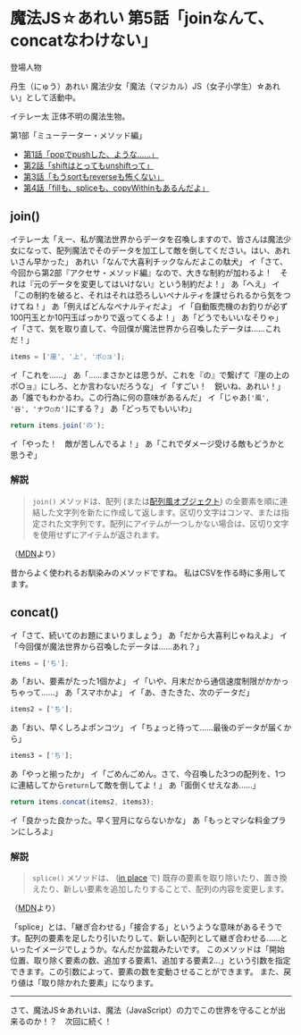 # 魔法JS☆あれい 第5話「joinなんて、concatなわけない」


登場人物

丹生（にゅう）あれい
魔法少女「魔法（マジカル）JS（女子小学生）☆あれい」として活動中。

イテレー太
正体不明の魔法生物。

第1部「ミューテーター・メソッド編」
* [第1話「popでpushした、ような……」](https://qiita.com/8amjp/items/e44e707ccc8c95b4a40d)
* [第2話「shiftはとってもunshiftって」](https://qiita.com/8amjp/items/3fc1b2defd28ba1c2df3)
* [第3話「もうsortもreverseも怖くない」](https://qiita.com/8amjp/items/86f5294981fbebd3fe2d)
* [第4話「fillも、spliceも、copyWithinもあるんだよ」](https://qiita.com/8amjp/items/0741e35b70ea32711265)

## join()

イテレー太「えー、私が魔法世界からデータを召喚しますので、皆さんは魔法少女になって、配列魔法でそのデータを加工して敵を倒してください。はい、あれいさん早かった」
あれい「なんで大喜利チックなんだよこの駄犬」
イ「さて、今回から第2部『アクセサ・メソッド編』なので、大きな制約が加わるよ！　それは『元のデータを変更してはいけない』という制約だよ！」
あ「へえ」
イ「この制約を破ると、それはそれは恐ろしいペナルティを課せられるから気をつけてね！」
あ「例えばどんなペナルティだよ」
イ「自動販売機のお釣りが必ず100円玉とか10円玉ばっかりで返ってくるよ！」
あ「どうでもいいなそりゃ」
イ「さて、気を取り直して、今回僕が魔法世界から召喚したデータは……これだ！」

```js
items = ['崖', '上', 'ポ○ョ'];
```

イ「これを……」
あ「……まさかとは思うが、これを『の』で繋げて『崖の上のポ○ョ』にしろ、とか言わないだろうな」
イ「すごい！　鋭いね、あれい！」
あ「誰でもわかるわ。この行為に何の意味があるんだ」
イ「じゃあ`['風', '谷', 'ナウ○カ']`にする？」
あ「どっちでもいいわ」

```js
return items.join('の');
```

イ「やった！　敵が苦しんでるよ！」
あ「これでダメージ受ける敵もどうかと思うぞ」

### 解説

> `join()` メソッドは、配列 (または[配列風オブジェクト](https://developer.mozilla.org/ja/docs/Web/JavaScript/Guide/Indexed_collections#Working_with_array-like_objects)) の全要素を順に連結した文字列を新たに作成して返します。区切り文字はコンマ、または指定された文字列です。配列にアイテムが一つしかない場合は、区切り文字を使用せずにアイテムが返されます。

（[MDN](https://developer.mozilla.org/ja/docs/Web/JavaScript/Reference/Global_Objects/Array/join)より）

昔からよく使われるお馴染みのメソッドですね。
私はCSVを作る時に多用してます。

## concat()

イ「さて、続いてのお題にまいりましょう」
あ「だから大喜利じゃねえよ」
イ「今回僕が魔法世界から召喚したデータは……あれ？」

```js
items = ['ち'];
```

あ「おい、要素がたった1個かよ」
イ「いや、月末だから通信速度制限がかかっちゃって……」
あ「スマホかよ」
イ「あ、きたきた、次のデータだ」

```js
items2 = ['ち'];
```

あ「おい、早くしろよポンコツ」
イ「ちょっと待って……最後のデータが届くから」

```js
items3 = ['ち'];
```

あ「やっと揃ったか」
イ「ごめんごめん。さて、今召喚した3つの配列を、1つに連結してから`return`して敵を倒してよ！」
あ「面倒くせえなあ……」

```js
return items.concat(items2, items3);
```

イ「良かった良かった。早く翌月にならないかな」
あ「もっとマシな料金プランにしろよ」

### 解説

> `splice()` メソッドは、 ([in place](https://ja.wikipedia.org/wiki/In-place%E3%82%A2%E3%83%AB%E3%82%B4%E3%83%AA%E3%82%BA%E3%83%A0) で) 既存の要素を取り除いたり、置き換えたり、新しい要素を追加したりすることで、配列の内容を変更します。

（[MDN](https://developer.mozilla.org/ja/docs/Web/JavaScript/Reference/Global_Objects/Array/splice)より）


「splice」とは、「継ぎ合わせる」「接合する」というような意味があるそうです。配列の要素を足したり引いたりして、新しい配列として継ぎ合わせる……といったイメージでしょうか。なんだか盆栽みたいです。
このメソッドは「開始位置、取り除く要素の数、追加する要素1、追加する要素2…」という引数を指定できます。この引数によって、要素の数を変動させることができます。
また、戻り値は「取り除かれた要素」になります。

----
さて、魔法JS☆あれいは、魔法（JavaScript）の力でこの世界を守ることが出来るのか！？　次回に続く！


<!--stackedit_data:
eyJoaXN0b3J5IjpbMTcwNDU3NjI0NiwtMTUyNzMxNjM5MywtMT
kxODg0NDEyOCwxNTY5MDQwNjA5LDU0NTcxNTIzMiwzMTM2Mjgz
NzgsMzE0NDA3NzI1LC0xODM5NjM2ODUyLC0xODI3NzI4MDgyLC
00MjY1OTQ1ODEsMTc4ODA5Njc3NV19
-->